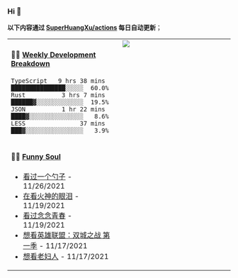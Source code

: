 
### Hi 👋

**以下内容通过 <a href="https://github.com/SuperHuangXu/SuperHuangXu/actions" target="_blank">SuperHuangXu/actions</a> 每日自动更新**；

<table width="800px">
<tr>
<td valign="top" width="50%">

#### 🏊‍♂️ <a href="https://gist.github.com/SuperHuangXu/d3e32e70ad1d22b5a3c5e8fc3c67dcc5" target="_blank">Weekly Development Breakdown</a>

```text
TypeScript   9 hrs 38 mins  ███████████████░░░░░  60.0%
Rust          3 hrs 7 mins  ██████▓░░░░░░░░░░░░░  19.5%
JSON          1 hr 22 mins  ████▓░░░░░░░░░░░░░░░   8.6%
LESS               37 mins  ███▓░░░░░░░░░░░░░░░░   3.9%
```

</td>
<td valign="top" width="50%">
<a href="https://github.com/SuperHuangXu">
  <img align="center" src="https://github-readme-stats.vercel.app/api/top-langs/?username=SuperHuangXu&layout=compact&theme=radical" />
</a>
</td>
</tr>
<tr>
<td valign="top" width="50%">

#### 🤾‍♂️ <a href="https://www.douban.com/people/135404786/" target="_blank">Funny Soul</a>

* <a href='http://movie.douban.com/subject/25926267/' target='_blank'>看过一个勺子</a> - 11/26/2021
* <a href='http://movie.douban.com/subject/34927980/' target='_blank'>在看火神的眼泪</a> - 11/19/2021
* <a href='http://movie.douban.com/subject/35376860/' target='_blank'>看过念念青春</a> - 11/19/2021
* <a href='http://movie.douban.com/subject/34867871/' target='_blank'>想看英雄联盟：双城之战 第一季</a> - 11/17/2021
* <a href='http://movie.douban.com/subject/34814907/' target='_blank'>想看老妇人</a> - 11/17/2021

</td>
</tr>
</table>
